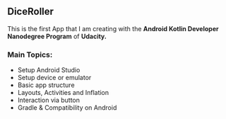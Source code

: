 ## DiceRoller
This is the first App that I am creating with the **Android Kotlin Developer Nanodegree Program** of **Udacity.**

### Main Topics:

- Setup Android Studio
- Setup device or emulator
- Basic app structure
- Layouts, Activities and Inflation
- Interaction via button
- Gradle & Compatibility on Android

